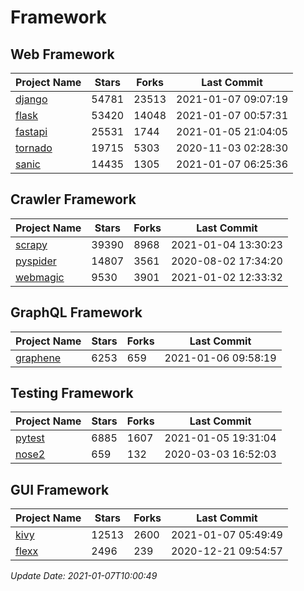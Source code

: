 # Framework

## Web Framework
| Project Name | Stars | Forks | Last Commit |
| ------------ | ----- | ----- | ----------- |
| [django](https://github.com/django/django) | 54781 | 23513 | 2021-01-07 09:07:19 |
| [flask](https://github.com/pallets/flask) | 53420 | 14048 | 2021-01-07 00:57:31 |
| [fastapi](https://github.com/tiangolo/fastapi) | 25531 | 1744 | 2021-01-05 21:04:05 |
| [tornado](https://github.com/tornadoweb/tornado) | 19715 | 5303 | 2020-11-03 02:28:30 |
| [sanic](https://github.com/sanic-org/sanic) | 14435 | 1305 | 2021-01-07 06:25:36 |

## Crawler Framework
| Project Name | Stars | Forks | Last Commit |
| ------------ | ----- | ----- | ----------- |
| [scrapy](https://github.com/scrapy/scrapy) | 39390 | 8968 | 2021-01-04 13:30:23 |
| [pyspider](https://github.com/binux/pyspider) | 14807 | 3561 | 2020-08-02 17:34:20 |
| [webmagic](https://github.com/code4craft/webmagic) | 9530 | 3901 | 2021-01-02 12:33:32 |

## GraphQL Framework
| Project Name | Stars | Forks | Last Commit |
| ------------ | ----- | ----- | ----------- |
| [graphene](https://github.com/graphql-python/graphene) | 6253 | 659 | 2021-01-06 09:58:19 |

## Testing Framework
| Project Name | Stars | Forks | Last Commit |
| ------------ | ----- | ----- | ----------- |
| [pytest](https://github.com/pytest-dev/pytest) | 6885 | 1607 | 2021-01-05 19:31:04 |
| [nose2](https://github.com/nose-devs/nose2) | 659 | 132 | 2020-03-03 16:52:03 |

## GUI Framework
| Project Name | Stars | Forks | Last Commit |
| ------------ | ----- | ----- | ----------- |
| [kivy](https://github.com/kivy/kivy) | 12513 | 2600 | 2021-01-07 05:49:49 |
| [flexx](https://github.com/flexxui/flexx) | 2496 | 239 | 2020-12-21 09:54:57 |

*Update Date: 2021-01-07T10:00:49*